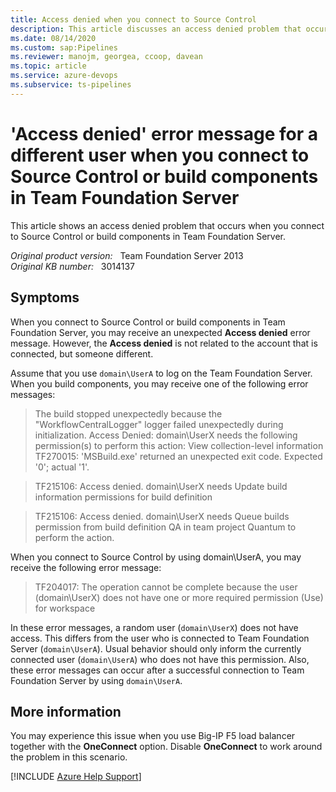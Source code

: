 ```yaml
---
title: Access denied when you connect to Source Control
description: This article discusses an access denied problem that occurs when you connect to Source Control or build components in Team Foundation Server.
ms.date: 08/14/2020
ms.custom: sap:Pipelines
ms.reviewer: manojm, georgea, ccoop, davean
ms.topic: article
ms.service: azure-devops
ms.subservice: ts-pipelines
---
```

# 'Access denied' error message for a different user when you connect to Source Control or build components in Team Foundation Server

This article shows an access denied problem that occurs when you connect to Source Control or build components in Team Foundation Server.

_Original product version:_ &nbsp; Team Foundation Server 2013  
_Original KB number:_ &nbsp; 3014137

## Symptoms

When you connect to Source Control or build components in Team Foundation Server, you may receive an unexpected **Access denied** error message. However, the **Access denied** is not related to the account that is connected, but someone different.

Assume that you use `domain\UserA` to log on the Team Foundation Server. When you build components, you may receive one of the following error messages:

> The build stopped unexpectedly because the "WorkflowCentralLogger" logger failed unexpectedly during initialization. Access Denied: domain\UserX needs the following permission(s) to perform this action: View collection-level information  
>TF270015: 'MSBuild.exe' returned an unexpected exit code. Expected '0'; actual '1'.

> TF215106: Access denied. domain\UserX needs Update build information permissions for build definition

> TF215106: Access denied. domain\UserX needs Queue builds permission from build definition QA in team project Quantum to perform the action.

When you connect to Source Control by using domain\UserA, you may receive the following error message:

> TF204017: The operation cannot be complete because the user (domain\UserX) does not have one or more required permission (Use) for workspace

In these error messages, a random user (`domain\UserX`) does not have access. This differs from the user who is connected to Team Foundation Server (`domain\UserA`). Usual behavior should only inform the currently connected user (`domain\UserA`) who does not have this permission. Also, these error messages can occur after a successful connection to Team Foundation Server by using `domain\UserA`.

## More information

You may experience this issue when you use Big-IP F5 load balancer together with the **OneConnect** option. Disable **OneConnect** to work around the problem in this scenario.

[!INCLUDE [Azure Help Support](../../includes/azure-help-support.md)]
